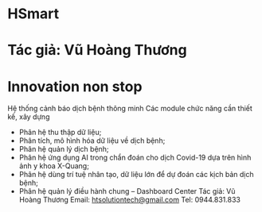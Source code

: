 # HSmart 
# Tác giả: Vũ Hoàng Thương
# Innovation non stop
Hệ thống cảnh báo dịch bệnh thông minh
Các module chức năng cần thiết kế, xây dựng
-	Phân hệ thu thập dữ liệu;
-	Phân tích, mô hình hóa dữ liệu về dịch bệnh;
-	Phân hệ quản lý dịch bệnh;
-	Phân hệ ứng dụng AI trong chẩn đoán cho dịch Covid-19 dựa trên hình ảnh y khoa X-Quang;
-	Phân hệ dùng trí tuệ nhân tạo, dữ liệu lớn để dự đoán các kịch bản dịch bệnh; 
-	Phân hệ quản lý điều hành chung – Dashboard Center
Tác giả: Vũ Hoàng Thương     Email: htsolutiontech@gmail.com    Tel: 0944.831.833

